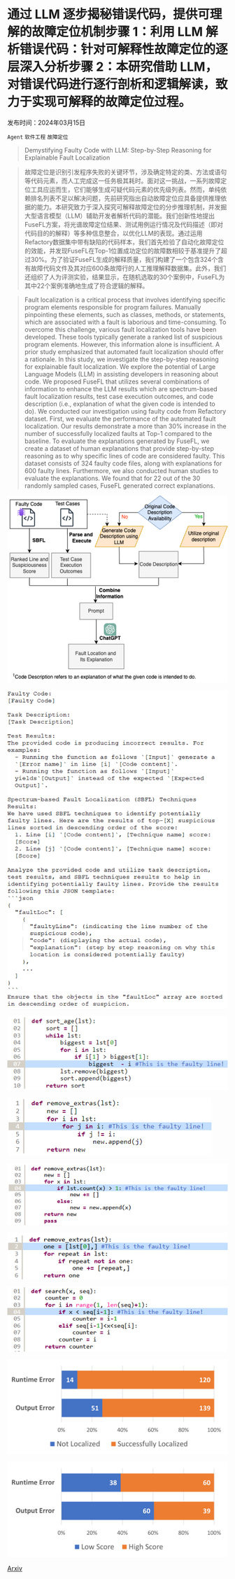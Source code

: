 # 通过 LLM 逐步揭秘错误代码，提供可理解的故障定位机制步骤 1：利用 LLM 解析错误代码：针对可解释性故障定位的逐层深入分析步骤 2：本研究借助 LLM，对错误代码进行逐行剖析和逻辑解读，致力于实现可解释的故障定位过程。

发布时间：2024年03月15日

`Agent` `软件工程` `故障定位`

> Demystifying Faulty Code with LLM: Step-by-Step Reasoning for Explainable Fault Localization

> 故障定位是识别引发程序失败的关键环节，涉及确定特定的类、方法或语句等代码元素，而人工完成这一任务极其耗时。面对这一挑战，一系列故障定位工具应运而生，它们能够生成可疑代码元素的优先级列表。然而，单纯依赖排名列表不足以解决问题，先前研究指出自动故障定位应具备提供推理依据的能力。本研究致力于深入探究可解释故障定位的分步推理机制，并发掘大型语言模型（LLM）辅助开发者解析代码的潜能。我们创新性地提出FuseFL方案，将光谱故障定位结果、测试用例运行情况及代码描述（即对代码目的的解释）等多种信息整合，以优化LLM的表现。通过运用Refactory数据集中带有缺陷的代码样本，我们首先检验了自动化故障定位的效能，并发现FuseFL在Top-1位置成功定位的故障数相较于基准提升了超过30%。为了验证FuseFL生成的解释质量，我们构建了一个包含324个含有故障代码文件及其对应600条故障行的人工推理解释数据集。此外，我们还组织了人为评测实验，结果显示，在随机选取的30个案例中，FuseFL为其中22个案例准确地生成了符合逻辑的解释。

> Fault localization is a critical process that involves identifying specific program elements responsible for program failures. Manually pinpointing these elements, such as classes, methods, or statements, which are associated with a fault is laborious and time-consuming. To overcome this challenge, various fault localization tools have been developed. These tools typically generate a ranked list of suspicious program elements. However, this information alone is insufficient. A prior study emphasized that automated fault localization should offer a rationale.
  In this study, we investigate the step-by-step reasoning for explainable fault localization. We explore the potential of Large Language Models (LLM) in assisting developers in reasoning about code. We proposed FuseFL that utilizes several combinations of information to enhance the LLM results which are spectrum-based fault localization results, test case execution outcomes, and code description (i.e., explanation of what the given code is intended to do). We conducted our investigation using faulty code from Refactory dataset. First, we evaluate the performance of the automated fault localization. Our results demonstrate a more than 30% increase in the number of successfully localized faults at Top-1 compared to the baseline. To evaluate the explanations generated by FuseFL, we create a dataset of human explanations that provide step-by-step reasoning as to why specific lines of code are considered faulty. This dataset consists of 324 faulty code files, along with explanations for 600 faulty lines. Furthermore, we also conducted human studies to evaluate the explanations. We found that for 22 out of the 30 randomly sampled cases, FuseFL generated correct explanations.

![通过 LLM 逐步揭秘错误代码，提供可理解的故障定位机制步骤 1：利用 LLM 解析错误代码：针对可解释性故障定位的逐层深入分析步骤 2：本研究借助 LLM，对错误代码进行逐行剖析和逻辑解读，致力于实现可解释的故障定位过程。](../../../paper_images/2403.10507/architecture_camera_ready.png)

![通过 LLM 逐步揭秘错误代码，提供可理解的故障定位机制步骤 1：利用 LLM 解析错误代码：针对可解释性故障定位的逐层深入分析步骤 2：本研究借助 LLM，对错误代码进行逐行剖析和逻辑解读，致力于实现可解释的故障定位过程。](../../../paper_images/2403.10507/prompt.png)

![通过 LLM 逐步揭秘错误代码，提供可理解的故障定位机制步骤 1：利用 LLM 解析错误代码：针对可解释性故障定位的逐层深入分析步骤 2：本研究借助 LLM，对错误代码进行逐行剖析和逻辑解读，致力于实现可解释的故障定位过程。](../../../paper_images/2403.10507/low_score_case.png)

![通过 LLM 逐步揭秘错误代码，提供可理解的故障定位机制步骤 1：利用 LLM 解析错误代码：针对可解释性故障定位的逐层深入分析步骤 2：本研究借助 LLM，对错误代码进行逐行剖析和逻辑解读，致力于实现可解释的故障定位过程。](../../../paper_images/2403.10507/high_score_case.png)

![通过 LLM 逐步揭秘错误代码，提供可理解的故障定位机制步骤 1：利用 LLM 解析错误代码：针对可解释性故障定位的逐层深入分析步骤 2：本研究借助 LLM，对错误代码进行逐行剖析和逻辑解读，致力于实现可解释的故障定位过程。](../../../paper_images/2403.10507/example_informativeness.png)

![通过 LLM 逐步揭秘错误代码，提供可理解的故障定位机制步骤 1：利用 LLM 解析错误代码：针对可解释性故障定位的逐层深入分析步骤 2：本研究借助 LLM，对错误代码进行逐行剖析和逻辑解读，致力于实现可解释的故障定位过程。](../../../paper_images/2403.10507/correct_case_example.png)

![通过 LLM 逐步揭秘错误代码，提供可理解的故障定位机制步骤 1：利用 LLM 解析错误代码：针对可解释性故障定位的逐层深入分析步骤 2：本研究借助 LLM，对错误代码进行逐行剖析和逻辑解读，致力于实现可解释的故障定位过程。](../../../paper_images/2403.10507/wrong_case.png)

![通过 LLM 逐步揭秘错误代码，提供可理解的故障定位机制步骤 1：利用 LLM 解析错误代码：针对可解释性故障定位的逐层深入分析步骤 2：本研究借助 LLM，对错误代码进行逐行剖析和逻辑解读，致力于实现可解释的故障定位过程。](../../../paper_images/2403.10507/error_type.png)

![通过 LLM 逐步揭秘错误代码，提供可理解的故障定位机制步骤 1：利用 LLM 解析错误代码：针对可解释性故障定位的逐层深入分析步骤 2：本研究借助 LLM，对错误代码进行逐行剖析和逻辑解读，致力于实现可解释的故障定位过程。](../../../paper_images/2403.10507/RQ2_error_type.png)

[Arxiv](https://arxiv.org/abs/2403.10507)